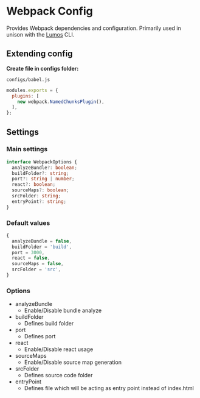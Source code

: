 # Webpack Config

Provides Webpack dependencies and configuration. Primarily used in unison with the
[Lumos](https://www.npmjs.com/package/@rajzik/lumos) CLI.

## Extending config

__Create file in configs folder:__

`configs/babel.js`

```js
modules.exports = {
  plugins: [
    new webpack.NamedChunksPlugin(),
  ],
};
```

## Settings

### Main settings

```ts
interface WebpackOptions {
  analyzeBundle?: boolean;
  buildFolder?: string;
  port?: string | number;
  react?: boolean;
  sourceMaps?: boolean;
  srcFolder: string;
  entryPoint?: string;
}
```

### Default values

```ts
{
  analyzeBundle = false,
  buildFolder = 'build',
  port = 3000,
  react = false,
  sourceMaps = false,
  srcFolder = 'src',
}
```

### Options

- analyzeBundle
  - Enable/Disable bundle analyze
- buildFolder
  - Defines build folder
- port
  - Defines port
- react
  - Enable/Disable react usage
- sourceMaps
  - Enable/Disable source map generation
- srcFolder
  - Defines source code folder
- entryPoint
  - Defines file which will be acting as entry point instead of index.html
